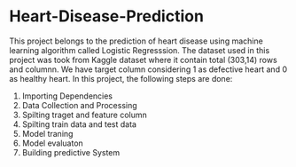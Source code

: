 # Heart-Disease-Prediction
This project belongs to the prediction of heart disease using machine learning algorithm called Logistic Regresssion. The dataset used in this project was took from Kaggle dataset where it contain total (303,14) rows and columnn. We have target column considering 1 as defective heart and 0 as healthy heart. In this project, the following steps are done:
1. Importing Dependencies
2. Data Collection and Processing
3. Spilting traget and feature column
4. Spilting train data and test data
5. Model traning
6. Model evaluaton
7. Building predictive System
